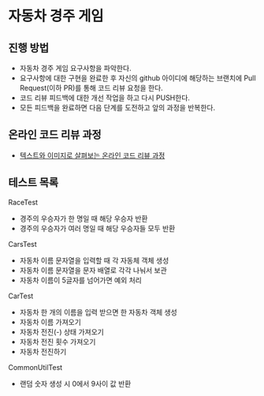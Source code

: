 # 자동차 경주 게임
## 진행 방법
* 자동차 경주 게임 요구사항을 파악한다.
* 요구사항에 대한 구현을 완료한 후 자신의 github 아이디에 해당하는 브랜치에 Pull Request(이하 PR)를 통해 코드 리뷰 요청을 한다.
* 코드 리뷰 피드백에 대한 개선 작업을 하고 다시 PUSH한다.
* 모든 피드백을 완료하면 다음 단계를 도전하고 앞의 과정을 반복한다.

## 온라인 코드 리뷰 과정
* [텍스트와 이미지로 살펴보는 온라인 코드 리뷰 과정](https://github.com/next-step/nextstep-docs/tree/master/codereview)

## 테스트 목록
RaceTest
- 경주의 우승자가 한 명일 때 해당 우승자 반환
- 경주의 우승자가 여러 명일 때 해당 우승자들 모두 반환

CarsTest
- 자동차 이름 문자열을 입력할 때 각 자동체 객체 생성
- 자동차 이름 문자열을 문자 배열로 각각 나눠서 보관
- 자동차 이름이 5글자를 넘어가면 예외 처리

CarTest
- 자동차 한 개의 이름을 입력 받으면 한 자동차 객체 생성
- 자동차 이름 가져오기
- 자동차 전진(-) 상태 가져오기
- 자동차 전진 횟수 가져오기
- 자동차 전진하기

CommonUtilTest
- 랜덤 숫자 생성 시 0에서 9사이 값 반환